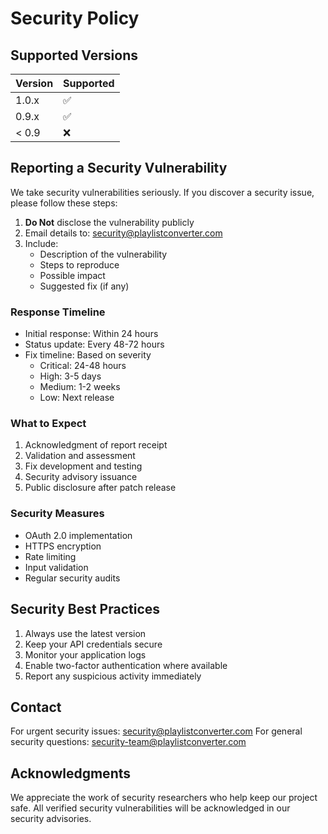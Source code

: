# Security Policy

## Supported Versions

| Version | Supported          |
| ------- | ------------------ |
| 1.0.x   | :white_check_mark: |
| 0.9.x   | :white_check_mark: |
| < 0.9   | :x:                |

## Reporting a Security Vulnerability

We take security vulnerabilities seriously. If you discover a security issue, please follow these steps:

1. **Do Not** disclose the vulnerability publicly
2. Email details to: security@playlistconverter.com
3. Include:
   - Description of the vulnerability
   - Steps to reproduce
   - Possible impact
   - Suggested fix (if any)

### Response Timeline
- Initial response: Within 24 hours
- Status update: Every 48-72 hours
- Fix timeline: Based on severity
  - Critical: 24-48 hours
  - High: 3-5 days
  - Medium: 1-2 weeks
  - Low: Next release

### What to Expect
1. Acknowledgment of report receipt
2. Validation and assessment
3. Fix development and testing
4. Security advisory issuance
5. Public disclosure after patch release

### Security Measures
- OAuth 2.0 implementation
- HTTPS encryption
- Rate limiting
- Input validation
- Regular security audits

## Security Best Practices
1. Always use the latest version
2. Keep your API credentials secure
3. Monitor your application logs
4. Enable two-factor authentication where available
5. Report any suspicious activity immediately

## Contact
For urgent security issues: security@playlistconverter.com
For general security questions: security-team@playlistconverter.com

## Acknowledgments
We appreciate the work of security researchers who help keep our project safe. All verified security vulnerabilities will be acknowledged in our security advisories.
